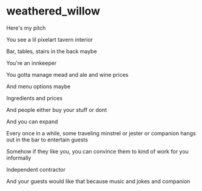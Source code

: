 # weathered_willow

Here's my pitch

You see a lil pixelart tavern interior

Bar, tables, stairs in the back maybe

You're an innkeeper

You gotta manage mead and ale and wine prices

And menu options maybe

Ingredients and prices

And people either buy your stuff or dont

And you can expand

Every once in a while, some traveling minstrel or jester or companion hangs out in the bar to entertain guests

Somehow if they like you, you can convince them to kind of work for you informally

Independent contractor

And your guests would like that because music and jokes and companion
